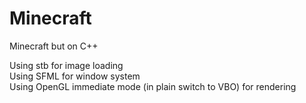 # Minecraft
Minecraft but on C++

Using stb for image loading <br />
Using SFML for window system <br />
Using OpenGL immediate mode (in plain switch to VBO) for rendering <br />
